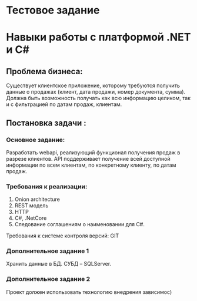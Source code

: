 # Тестовое задание

# Навыки работы с платформой .NET и C#

## **Проблема бизнеса:**

Существует клиентское приложение, которому требуются получить данные о продажах (клиент, дата продажи, номер документа, сумма). Должна быть возможность получать как всю информацию целиком, так и с фильтрацией по датам продаж, клиентам.

## **Постановка задачи** :

### Основное задание:

Разработать webapi, реализующий функционал получения продаж в разрезе клиентов. API поддерживает получение всей доступной информации по всем клиентам, по конкретному клиенту, по датам продаж.

### Требования к реализации:

1. Onion architecture
2. REST модель
3. HTTP
4. C#, .NetCore
5. Следование соглашениям о наименовании для C#.

Требования к системе контроля версий: GIT

### Дополнительное задание 1

Хранить данные в БД. СУБД – SQLServer.

### Дополнительное задание 2

Проект должен использовать технологию внедрения зависимос)